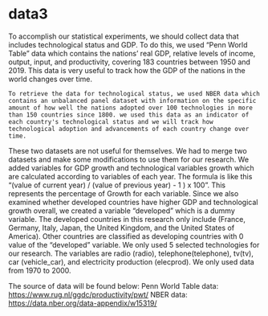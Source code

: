 # data3
To accomplish our statistical experiments, we should collect data that includes technological status and GDP. To do this, we used “Penn World Table” data which contains the nations’ real GDP,  relative levels of income, output, input, and productivity, covering 183 countries between 1950 and 2019. This data is very useful to track how the GDP of the nations in the world changes over time. 

	To retrieve the data for technological status, we used NBER data which contains an unbalanced panel dataset with information on the specific amount of how well the nations adopted over 100 technologies in more than 150 countries since 1800. we used this data as an indicator of each country's technological status and we will track how technological adoption and advancements of each country change over time.

These two datasets are not useful for themselves. We had to merge two datasets and make some modifications to use them for our research. We added variables for GDP growth and technological variables growth which are calculated according to variables of each year. The formula is like this “(value of current year)  / (value of previous year)  - 1  ) x 100”. This represents the percentage of Growth for each variable. 
Since we also examined whether developed countries have higher GDP and technological growth overall, we created a variable “developed” which is a dummy variable. The developed countries in this research only include (France, Germany, Italy, Japan, the United Kingdom, and the United States of America). Other countries are classified as developing countries with 0 value of the “developed” variable.  We only used 5 selected technologies for our research. The variables are radio (radio), telephone(telephone), tv(tv), car (vehicle_car), and electricity production (elecprod). We only used data from 1970 to 2000. 

The source of data will be found below: 
Penn World Table data:  https://www.rug.nl/ggdc/productivity/pwt/
NBER data: https://data.nber.org/data-appendix/w15319/

